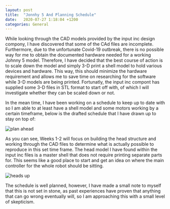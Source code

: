 ```yaml
---
layout: post
title:  "Jonnhy 5 And Planning Schedule"
date:   2020-07-27 1:18:04 +1200
categories: General
---
```


While looking through the CAD models provided by the input inc design compony, I have discovered that some of the CAd files are incomplete. Furthermore, due to the unfortunate Covid-19 outbreak, there is no 
possible way for me to obtain the documented hardware needed for a working Johnny 5 model. Therefore, I have decided that 
the best course of action is to scale down the model and simply 3-D print a shell model to hold various devices and hardware. 
This way, this should minimize the hardware requirement and allows me to save time on researching for the software while 3-D models 
are being printed. Fortunatly, the input inc compont has supplied some 3-D files in STL format to start off with, of which I will investigate whether they can 
be scaled down or not.

In the mean time, I have been working on a schedule to keep up to date with so I am able to at least have a shell model and some motors working by a certain timeframe, below is the drafted schedule that I have drawn up
 to stay on top of:
 
  <img src= "{{site.baseurl}}/assets/Images/planningStage.PNG" alt = "plan ahead">
  
As you can see, Weeks 1-2 will focus on building the head structure and working through the CAD files to determine what is actually possible to 
reproduce in this set time frame. The head model I have found within the input inc files is a master shell that does not require printing separate
parts for. This seems like a good place to start and get an idea on where the main controller for the whole robot should be sitting.


  <img src= "{{site.baseurl}}/assets/Images/STLHead.PNG" alt = "heads up">
  

The schedule is well planned, however, I have made a small note to myself that this is not set in stone, as past experiences have proven that
 anything that can go wrong eventually will, so I am approaching this with a small level of skepticism.
	